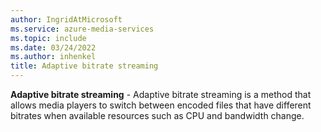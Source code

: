 ```yaml
---
author: IngridAtMicrosoft
ms.service: azure-media-services
ms.topic: include
ms.date: 03/24/2022
ms.author: inhenkel
title: Adaptive bitrate streaming
---
```


**Adaptive bitrate streaming** - Adaptive bitrate streaming is a method that allows media players to switch between encoded files that have different bitrates when available resources such as CPU and bandwidth change.
